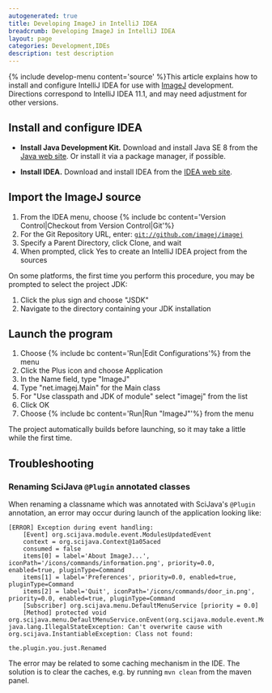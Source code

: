 ```yaml
---
autogenerated: true
title: Developing ImageJ in IntelliJ IDEA
breadcrumb: Developing ImageJ in IntelliJ IDEA
layout: page
categories: Development,IDEs
description: test description
---
```


{% include develop-menu content='source' %}This article explains how to install and configure IntelliJ IDEA for use with [ImageJ](ImageJ ) development. Directions correspond to IntelliJ IDEA 11.1, and may need adjustment for other versions.

Install and configure IDEA
--------------------------

-   **Install Java Development Kit.** Download and install Java SE 8 from the [Java web site](http://www.oracle.com/technetwork/java/javase/downloads/). Or install it via a package manager, if possible.

<!-- -->

-   **Install IDEA.** Download and install IDEA from the [IDEA web site](http://www.jetbrains.com/idea/download/).

Import the ImageJ source
------------------------

1.  From the IDEA menu, choose {% include bc content='Version Control|Checkout from Version Control|Git'%}
2.  For the Git Repository URL, enter: [`git://github.com/imagej/imagej`](Git_//github.com/imagej/imagej)
3.  Specify a Parent Directory, click Clone, and wait
4.  When prompted, click Yes to create an IntelliJ IDEA project from the sources

On some platforms, the first time you perform this procedure, you may be prompted to select the project JDK:

1.  Click the plus sign and choose "JSDK"
2.  Navigate to the directory containing your JDK installation

Launch the program
------------------

1.  Choose {% include bc content='Run|Edit Configurations'%} from the menu
2.  Click the Plus icon and choose Application
3.  In the Name field, type "ImageJ"
4.  Type "net.imagej.Main" for the Main class
5.  For "Use classpath and JDK of module" select "imagej" from the list
6.  Click OK
7.  Choose {% include bc content='Run|Run "ImageJ"'%} from the menu

The project automatically builds before launching, so it may take a little while the first time.

Troubleshooting
---------------

### Renaming SciJava `@Plugin` annotated classes

When renaming a classname which was annotated with SciJava's `@Plugin` annotation, an error may occur during launch of the application looking like:

    [ERROR] Exception during event handling:
        [Event] org.scijava.module.event.ModulesUpdatedEvent
        context = org.scijava.Context@1a05aced
        consumed = false
        items[0] = label='About ImageJ...', iconPath='/icons/commands/information.png', priority=0.0, enabled=true, pluginType=Command
        items[1] = label='Preferences', priority=0.0, enabled=true, pluginType=Command
        items[2] = label='Quit', iconPath='/icons/commands/door_in.png', priority=0.0, enabled=true, pluginType=Command
        [Subscriber] org.scijava.menu.DefaultMenuService [priority = 0.0]
        [Method] protected void org.scijava.menu.DefaultMenuService.onEvent(org.scijava.module.event.ModulesUpdatedEvent)
    java.lang.IllegalStateException: Can't overwrite cause with org.scijava.InstantiableException: Class not found: 

    the.plugin.you.just.Renamed

The error may be related to some caching mechanism in the IDE. The solution is to clear the caches, e.g. by running `mvn clean` from the maven panel.

 
